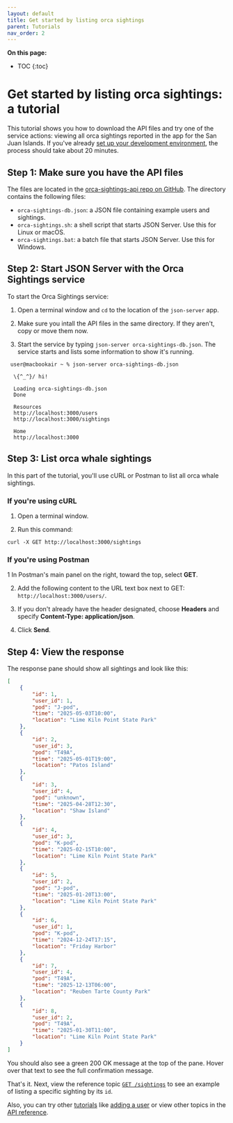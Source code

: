 ```yaml
---
layout: default
title: Get started by listing orca sightings
parent: Tutorials
nav_order: 2
---
```


**On this page:**

- TOC
{:toc}

# Get started by listing orca sightings: a tutorial

This tutorial shows you how to download the API files and try one of the service actions: viewing all orca sightings reported in the app for the San Juan Islands. If you've already [set up your development environment](./set-up-dev-env.md), the process should take about 20 minutes.

## Step 1: Make sure you have the API files

The files are located in the [orca-sightings-api repo on GitHub](https://github.com/juliebro/orca-sightings-api/tree/main/api). The directory contains the following files:

- `orca-sightings-db.json`: a JSON file containing example users and sightings.
- `orca-sightings.sh`: a shell script that starts JSON Server. Use this for Linux or macOS.
- `orca-sightings.bat`: a batch file that starts JSON Server. Use this for Windows.

## Step 2: Start JSON Server with the Orca Sightings service

To start the Orca Sightings service:

1. Open a terminal window and `cd` to the location of the `json-server` app.

2. Make sure you intall the API files in the same directory. If they aren't, copy or move them now.

3. Start the service by typing `json-server orca-sightings-db.json`. The service starts and lists some information to show it's running.

```shell
 user@macbookair ~ % json-server orca-sightings-db.json

  \{^_^}/ hi!

  Loading orca-sightings-db.json
  Done

  Resources
  http://localhost:3000/users
  http://localhost:3000/sightings

  Home
  http://localhost:3000

```

## Step 3: List orca whale sightings

In this part of the tutorial, you'll use cURL or Postman to list all orca whale sightings.

### If you're using cURL

1. Open a terminal window.

2. Run this command:

```shell
curl -X GET http://localhost:3000/sightings
```

### If you're using Postman

1 In Postman's main panel on the right, toward the top, select **GET**.

2. Add the following content to the URL text box next to GET: `http://localhost:3000/users/`.

3. If you don't already have the header designated, choose **Headers** and specify **Content-Type: application/json**.

4. Click **Send**.

## Step 4: View the response

The response pane should show all sightings and look like this:

```json
[
    {
        "id": 1,
        "user_id": 1,
        "pod": "J-pod",
        "time": "2025-05-03T10:00",
        "location": "Lime Kiln Point State Park"
    },
    {
        "id": 2,
        "user_id": 3,
        "pod": "T49A",
        "time": "2025-05-01T19:00",
        "location": "Patos Island"
    },
    {
        "id": 3,
        "user_id": 4,
        "pod": "unknown",
        "time": "2025-04-28T12:30",
        "location": "Shaw Island"
    },
    {
        "id": 4,
        "user_id": 3,
        "pod": "K-pod",
        "time": "2025-02-15T10:00",
        "location": "Lime Kiln Point State Park"
    },
    {
        "id": 5,
        "user_id": 2,
        "pod": "J-pod",
        "time": "2025-01-20T13:00",
        "location": "Lime Kiln Point State Park"
    },
    {
        "id": 6,
        "user_id": 1,
        "pod": "K-pod",
        "time": "2024-12-24T17:15",
        "location": "Friday Harbor"
    },
    {
        "id": 7,
        "user_id": 4,
        "pod": "T49A",
        "time": "2025-12-13T06:00",
        "location": "Reuben Tarte County Park"
    },
    {
        "id": 8,
        "user_id": 2,
        "pod": "T49A",
        "time": "2025-01-30T11:00",
        "location": "Lime Kiln Point State Park"
    }
]
```

You should also see a green 200 OK message at the top of the pane. Hover over that text to see the full confirmation message.

That's it. Next, view the reference topic [`GET /sightings`](../reference/sightings/sightings-get.md) to see an example of listing a specific sighting by its `id`.

Also, you can try other [tutorials](./tutorials.md) like [adding a user](./add-user.md) or view other topics in the [API reference](../reference/api-reference.md).

